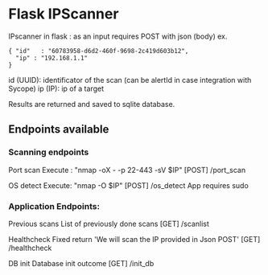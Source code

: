 # Flask IPScanner
IPscanner in flask : as an input requires POST with json (body) ex.

    { "id"   : "60783958-d6d2-460f-9698-2c419d603b12",
      "ip" : "192.168.1.1"
    }

id (UUID):  identificator of the scan (can be alertId in case integration with Sycope)
ip (IP):    ip of a target

Results are returned and saved to sqlite database.

## Endpoints available

### Scanning endpoints
Port scan
Execute : "nmap -oX - -p 22-443 -sV $IP"
[POST] /port_scan

OS detect
Execute: "nmap -O $IP"
[POST] /os_detect App requires sudo


### Application Endpoints:

Previous scans
List of previously done scans
[GET] /scanlist

Healthcheck
Fixed return 'We will scan the IP provided in Json POST'
[GET] /healthcheck

DB init
Database init outcome
[GET] /init_db
